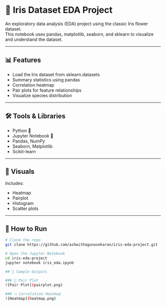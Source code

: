 # 🌸 Iris Dataset EDA Project

An exploratory data analysis (EDA) project using the classic Iris flower dataset.  
This notebook uses pandas, matplotlib, seaborn, and sklearn to visualize and understand the dataset.

---

## 📊 Features

- Load the Iris dataset from sklearn.datasets
- Summary statistics using pandas
- Correlation heatmap
- Pair plots for feature relationships
- Visualize species distribution

---

## 🛠️ Tools & Libraries

- Python 🐍
- Jupyter Notebook 📓
- Pandas, NumPy
- Seaborn, Matplotlib
- Scikit-learn

---

## 📸 Visuals

Includes:
- Heatmap
- Pairplot
- Histogram
- Scatter plots

---

## 🚀 How to Run

```bash
# Clone the repo
git clone https://github.com/ashwithagunasekaran/iris-eda-project.git

# Open the Jupyter Notebook
cd iris-eda-project
jupyter notebook iris_eda.ipynb

## 📸 Sample Outputs

### 🔷 Pair Plot
![Pair Plot](pairplot.png)

### 🔥 Correlation Heatmap
![Heatmap](heatmap.png)
